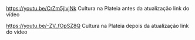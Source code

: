 https://youtu.be/CrZm5jlvjNk
Cultura na Plateia antes da atualização link do vídeo

https://youtu.be/-ZV_fOpSZ8Q
Cultura na Plateia depois  da atualização link do vídeo
